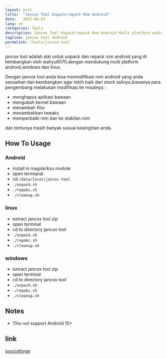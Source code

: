 ```yaml
---
layout: post
title:  "Jancox Tool Unpack/repack Rom Android"
date:   2022-06-03
lang: en
categories: Tools
description: Jancox Tool Unpack/repack Rom Android Multi platform android,windows,linux
tagline: jancox tool android
permalink: /tools/jancox-tool
---
```


jancox tool adalah alat untuk unpack dan repack rom android yang di kembangkan oleh wahyu6070,dengan mendukung multi platform android,windows dan linux.

Dengan jancox tool anda bisa momodifikasi rom android yang anda sesuaikan dan kembangkan agar lebih baik dari stock aslinya,biasanya para pengembang melakukan modifikasi ke misalnya :

- menghapus aplikasi bawaan 
- mengubah kernel bawaan
- menambah fitur 
- menambahkan tweaks
- memperbaiki rom dan ke stabilan rom

dan tentunya masih banyak susuai keainginan anda.

## How To Usage

### Android

- install in magisk/ksu module
- open termianal
- cd ``/data/local/jancoc-tool``
- ``./unpack.sh``
- ``./repakc.sh``
- ``./cleanup.sh``

### linux 

- extract jancox tool zip
- open terminal
- cd to directory jancox tool
- ``./unpack.sh``
- ``./repakc.sh``
- ``./cleanup.sh``

### windows

- extract jancox tool zip
- open terminal
- cd to directory jancox tool
- ``./unpack.sh``
- ``./repakc.sh``
- ``./cleanup.sh``

## Notes

- This not support Android 10+

## link

[sourceforge](https://sourceforge.net/projects/wahyu6070-project-android/files/etc/jancox-tool/)

